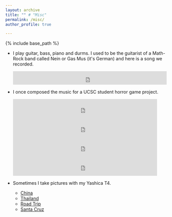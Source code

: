 ```yaml
---
layout: archive
title: "" # "Misc"
permalink: /misc/
author_profile: true

---
```


{% include base_path %}

- I play guitar, bass, piano and durms. I used to be the guitarist of a  Math-Rock band called Nein or Gas Mus (it's German) and here is a song we recorded.
  <iframe style="border: 0; width: 100%; height: 42px;" src="https://bandcamp.com/EmbeddedPlayer/album=785572531/size=small/bgcol=ffffff/linkcol=0687f5/transparent=true/" seamless><a href="http://qiiisnacksrecords.bandcamp.com/album/nowhere-is-now-here">.Nowhere is now here by 無高潮 Nein or Gas Mus</a></iframe>

- I once composed the music for a UCSC student horror game project.
  <iframe frameborder="0" width="450" height="60" src="https://drive.google.com/file/d/1NKShbNQBVKc_HPplGyKjUOWx16Lpxo3a/preview"> </iframe>
  <iframe frameborder="0" width="450" height="60" src="https://drive.google.com/file/d/1P4CoRb1wKl_l0WhWJ5CcrpAzzQva53tF/preview"> </iframe>
  <iframe frameborder="0" width="450" height="60" src="https://drive.google.com/file/d/1jyfkGss62PjIXgAmCsf1k81CYw7Y6gHA/preview"> </iframe>
  <iframe frameborder="0" width="450" height="60" src="https://drive.google.com/file/d/1lpVtqDUyFWVQyXWEtPJEtkmQjCF0-QyZ/preview"> </iframe>

- Sometimes I take pictures with my Yashica T4.
  - [China](./china)
  - [Thailand](./thailand)
  <!-- - [Friends](./friends) -->
  - [Road Trip](./roadtrip)
  - [Santa Cruz](./santa_cruz)
